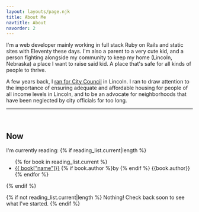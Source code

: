 ```yaml
---
layout: layouts/page.njk
title: About Me
navtitle: About
navorder: 2
---
```


I'm a web developer mainly working in full stack Ruby on Rails and static sites with Eleventy these days. I'm also a parent to a very cute kid, and a person fighting alongside my community to keep my home (Lincoln, Nebraska) a place I want to raise said kid. A place that's safe for all kinds of people to thrive.

A few years back, I [ran for City Council](https://web.archive.org/web/20190809135734/http://casseyforcouncil.com/) in Lincoln. I ran to draw attention to the importance of ensuring adequate and affordable housing for people of all income levels in Lincoln, and to be an advocate for neighborhoods that have been neglected by city officials for too long.
<br/>
<hr/>
<br/>
<h2>Now</h2>
I'm currently reading: 
{% if reading_list.current|length %}
<ul>
{% for book in reading_list.current %}
  <li><u>{{ book["name"]}}</u> {% if book.author %}by {% endif %} {{book.author}}
{% endfor %}
</ul>
{% endif %}

{% if not reading_list.current|length %}
  Nothing! Check back soon to see what I've started.
{% endif %}
